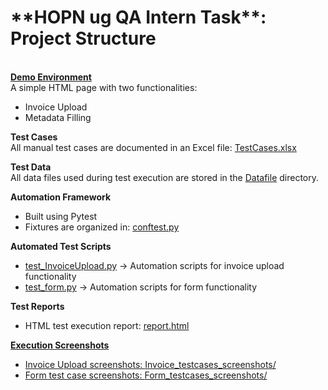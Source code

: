 <h1>**HOPN ug QA Intern Task**: Project Structure</h1>

<br><a href="https://github.com/GayaV16/HOPNug/blob/main/demoenvironment.html ">**Demo Environment**</a>
<br>A simple HTML page with two functionalities:
- Invoice Upload
- Metadata Filling
  
**Test Cases**
<br>All manual test cases are documented in an Excel file: <a href="TestCases.xlsx">TestCases.xlsx</a>

**Test Data**
<br>All data files used during test execution are stored in the <a href="https://github.com/GayaV16/HOPNug/tree/main/Datafile">Datafile</a> directory.

**Automation Framework**
- Built using Pytest
- Fixtures are organized in: <a href="https://github.com/GayaV16/HOPNug/blob/main/conftest.py">conftest.py</a>

**Automated Test Scripts**
- <a href="https://github.com/GayaV16/HOPNug/blob/main/test_InvoiceUpload.py">test_InvoiceUpload.py</a> → Automation scripts for invoice upload functionality
- <a href="https://github.com/GayaV16/HOPNug/blob/main/test_form.py">test_form.py</a> → Automation scripts for form functionality

**Test Reports**
- HTML test execution report: <a href="https://github.com/GayaV16/HOPNug/blob/main/report.html">report.html

**Execution Screenshots**
- Invoice Upload screenshots: <a href="https://github.com/GayaV16/HOPNug/tree/main/Invoice_testcases_screenshots">Invoice_testcases_screenshots/
- Form test case screenshots: <a href="https://github.com/GayaV16/HOPNug/tree/main/Form_testcases_screenshots">Form_testcases_screenshots/
